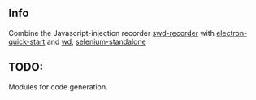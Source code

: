 Info
----

Combine the Javascript-injection recorder 
[swd-recorder](https://github.com/dzharii/swd-recorder)
with [electron-quick-start](https://github.com/atom/electron-quick-start)
and [wd](https://github.com/admc/wd), [selenium-standalone](https://github.com/vvo/selenium-standalone)

TODO:
----
Modules for code generation.